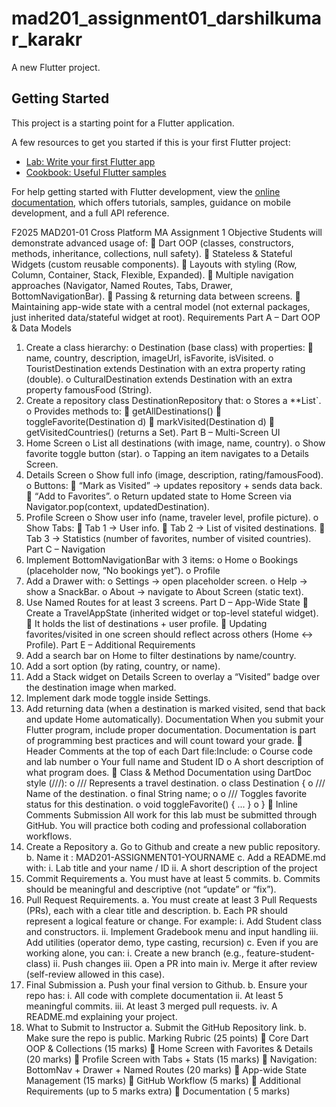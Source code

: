 # mad201_assignment01_darshilkumar_karakr

A new Flutter project.

## Getting Started

This project is a starting point for a Flutter application.

A few resources to get you started if this is your first Flutter project:

- [Lab: Write your first Flutter app](https://docs.flutter.dev/get-started/codelab)
- [Cookbook: Useful Flutter samples](https://docs.flutter.dev/cookbook)

For help getting started with Flutter development, view the
[online documentation](https://docs.flutter.dev/), which offers tutorials,
samples, guidance on mobile development, and a full API reference.


F2025 MAD201-01 Cross Platform MA
Assignment 1
Objective
Students will demonstrate advanced usage of:
 Dart OOP (classes, constructors, methods, inheritance, collections, null safety).
 Stateless & Stateful Widgets (custom reusable components).
 Layouts with styling (Row, Column, Container, Stack, Flexible, Expanded).
 Multiple navigation approaches (Navigator, Named Routes, Tabs, Drawer, BottomNavigationBar).
 Passing & returning data between screens.
 Maintaining app-wide state with a central model (not external packages, just inherited
data/stateful widget at root).
Requirements
Part A – Dart OOP & Data Models
1. Create a class hierarchy:
o Destination (base class) with properties:
 name, country, description, imageUrl, isFavorite, isVisited.
o TouristDestination extends Destination with an extra property rating (double).
o CulturalDestination extends Destination with an extra property famousFood (String).
2. Create a repository class DestinationRepository that:
o Stores a **List<Destination>`.
o Provides methods to:
 getAllDestinations()
 toggleFavorite(Destination d)
 markVisited(Destination d)
 getVisitedCountries() (returns a Set<String>).
Part B – Multi-Screen UI
1. Home Screen
o List all destinations (with image, name, country).
o Show favorite toggle button (star).
o Tapping an item navigates to a Details Screen.
2. Details Screen
o Show full info (image, description, rating/famousFood).
o Buttons:
 “Mark as Visited” → updates repository + sends data back.
 “Add to Favorites”.
o Return updated state to Home Screen via Navigator.pop(context, updatedDestination).
3. Profile Screen
o Show user info (name, traveler level, profile picture).
o Show Tabs:
 Tab 1 → User info.
 Tab 2 → List of visited destinations.
 Tab 3 → Statistics (number of favorites, number of visited countries).
Part C – Navigation
1. Implement BottomNavigationBar with 3 items:
o Home
o Bookings (placeholder now, “No bookings yet”).
o Profile
2. Add a Drawer with:
o Settings → open placeholder screen.
o Help → show a SnackBar.
o About → navigate to About Screen (static text).
3. Use Named Routes for at least 3 screens.
Part D – App-Wide State
 Create a TravelAppState (inherited widget or top-level stateful widget).
 It holds the list of destinations + user profile.
 Updating favorites/visited in one screen should reflect across others (Home ↔ Profile).
Part E – Additional Requirements
1. Add a search bar on Home to filter destinations by name/country.
2. Add a sort option (by rating, country, or name).
3. Add a Stack widget on Details Screen to overlay a “Visited” badge over the destination image when
marked.
4. Implement dark mode toggle inside Settings.
5. Add returning data (when a destination is marked visited, send that back and update Home
automatically).
Documentation
When you submit your Flutter program, include proper documentation. Documentation is part of
programming best practices and will count toward your grade.
 Header Comments at the top of each Dart file:Include:
o Course code and lab number
o Your full name and Student ID
o A short description of what program does.
 Class & Method Documentation using DartDoc style (///):
o /// Represents a travel destination.
o class Destination {
o /// Name of the destination.
o final String name;
o
o /// Toggles favorite status for this destination.
o void toggleFavorite() { ... }
o }
 Inline Comments
Submission
All work for this lab must be submitted through GitHub. You will practice both coding and professional
collaboration workflows.
1. Create a Repository
a. Go to Github and create a new public repository.
b. Name it : MAD201-ASSIGNMENT01-YOURNAME
c. Add a README.md with:
i. Lab title and your name / ID
ii. A short description of the project
2. Commit Requirements
a. You must have at least 5 commits.
b. Commits should be meaningful and descriptive (not “update” or “fix”).
3. Pull Request Requirements.
a. You must create at least 3 Pull Requests (PRs), each with a clear title and description.
b. Each PR should represent a logical feature or change. For example:
i. Add Student class and constructors.
ii. Implement Gradebook menu and input handling
iii. Add utilities (operator demo, type casting, recursion)
c. Even if you are working alone, you can:
i. Create a new branch (e.g., feature-student-class)
ii. Push changes
iii. Open a PR into main
iv. Merge it after review (self-review allowed in this case).
4. Final Submission
a. Push your final version to Github.
b. Ensure your repo has:
i. All code with complete documentation
ii. At least 5 meaningful commits.
iii. At least 3 merged pull requests.
iv. A README.md explaining your project.
5. What to Submit to Instructor
a. Submit the GitHub Repository link.
b. Make sure the repo is public.
Marking Rubric (25 points)
 Core Dart OOP & Collections (15 marks)
 Home Screen with Favorites & Details (20 marks)
 Profile Screen with Tabs + Stats (15 marks)
 Navigation: BottomNav + Drawer + Named Routes (20 marks)
 App-wide State Management (15 marks)
 GitHub Workflow (5 marks)
 Additional Requirements (up to 5 marks extra)
 Documentation ( 5 marks)